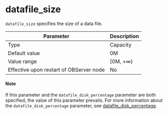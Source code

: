 datafile_size
==================================

`datafile_size` specifies the size of a data file.


| **Parameter** | **Description** |
|------------------|-----------|
| Type | Capacity |
| Default value | 0M |
| Value range | \[0M, +∞) |
| Effective upon restart of OBServer node | No |


  <main id="notice" type='explain'>
    <h4>Note</h4>
    <p>If this parameter and the <code>datafile_disk_percentage</code> parameter are both specified, the value of this parameter prevails. For more information about the <code>datafile_disk_percentage</code> parameter, see <a href="5300.datafile_disk_percentage.md">datafile_disk_percentage</a>. </p>
  </main>